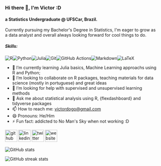 ### Hi there 👋, I'm Victor :D
#### a Statistics Undergraduate @ UFSCar, Brazil.
Currently pursuing my Bachelor's Degree in Statistics, I'm eager to grow as a data analyst and overall always looking forward for cool things to do.

##### Skills:

![R](https://img.shields.io/badge/r-%23276DC3.svg?style=for-the-badge&logo=r&logoColor=white)![Python](https://img.shields.io/badge/python-3670A0?style=for-the-badge&logo=python&logoColor=ffdd54)![Julia](https://img.shields.io/badge/-Julia-9558B2?style=for-the-badge&logo=julia&logoColor=white)![Git](https://img.shields.io/badge/git-%23F05033.svg?style=for-the-badge&logo=git&logoColor=white)![GitHub Actions](https://img.shields.io/badge/githubactions-%232671E5.svg?style=for-the-badge&logo=githubactions&logoColor=white)![Markdown](https://img.shields.io/badge/markdown-%23000000.svg?style=for-the-badge&logo=markdown&logoColor=white)![LaTeX](https://img.shields.io/badge/latex-%23008080.svg?style=for-the-badge&logo=latex&logoColor=white)

- 🌱 I’m currently learning Julia basics, Machine Learning approachs using R and Python; 
- 👯 I’m looking to collaborate on R packages, teaching materials for data science (mostly in portuguese) and great ideas 
- 🤔 I’m looking for help with supervised and unsupervised learning methods 
- 💬 Ask me about statistical analysis using R, {flexdashboard} and tidyverse packages 
- 📫 How to reach me: victordogo@gmail.com 
- 😄 Pronouns: He/Him 
- ⚡ Fun fact: addicted to No Man's Sky when not working :D 


[<img src='https://cdn.jsdelivr.net/npm/simple-icons@3.0.1/icons/github.svg' alt='github' height='40'>](https://github.com/victordogo)  [<img src='https://cdn.jsdelivr.net/npm/simple-icons@3.0.1/icons/linkedin.svg' alt='linkedin' height='40'>](https://www.linkedin.com/in/victordogo/)  [<img src='https://cdn.jsdelivr.net/npm/simple-icons@3.0.1/icons/twitter.svg' alt='twitter' height='40'>](https://twitter.com/victor_dogo)  [<img src='https://cdn.jsdelivr.net/npm/simple-icons@3.0.1/icons/icloud.svg' alt='website' height='40'>](https:://victordogo.github.io)  

![GitHub stats](https://github-readme-stats.vercel.app/api?username=victordogo&show_icons=true)  

![GitHub streak stats](https://github-readme-streak-stats.herokuapp.com/?user=victordogo)  
